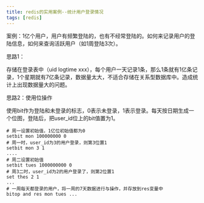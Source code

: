 ```yaml
---
title: redis的实用案例--统计用户登录情况
tags: [redis]
---
```


案例：1亿个用户，用户有频繁登陆的，也有不经常登陆的。如何来记录用户的登陆信息，如何来查询活跃用户（如1周登陆3次）。

思路1：

存储在登录表中（uid logtime xxx），每个用户一天记录1条，那么1条就有1亿条记录，1个星期就有7亿条记录，数据量太大，不适合存储在关系型数据库中。造成统计上出现数据量大的问题。

思路2：使用位操作

使用bit作为登陆和未登录的标志，0表示未登录，1表示登录。每天按日期生成一个位图，登陆后，把user_id位上的bit值置为1。

```
# 周一设置初始值，1亿位初始值都为0
setbit mon 100000000 0
# 周一时，user_id为3的用户登录，则第3位置1
setbit mon 3 1 
....
# 周二设置初始值
setbit tues 1000000000 0
# 周3二时，user_id为2的用户登录了，则第2位置1
set thes 2 1
...
# 一周每天都登录的用户，将一周的7天数据进行与操作，并存放到res变量中
bitop and res mon tues ...
```